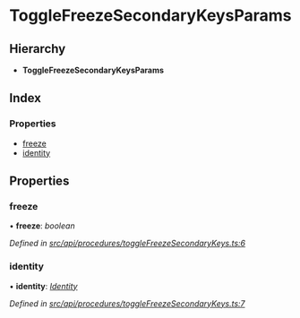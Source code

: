 # ToggleFreezeSecondaryKeysParams

## Hierarchy

* **ToggleFreezeSecondaryKeysParams**

## Index

### Properties

* [freeze](togglefreezesecondarykeysparams.md#freeze)
* [identity](togglefreezesecondarykeysparams.md#identity)

## Properties

### freeze

• **freeze**: _boolean_

_Defined in_ [_src/api/procedures/toggleFreezeSecondaryKeys.ts:6_](https://github.com/PolymathNetwork/polymesh-sdk/blob/959efb76/src/api/procedures/toggleFreezeSecondaryKeys.ts#L6)

### identity

• **identity**: [_Identity_](../classes/identity.md)

_Defined in_ [_src/api/procedures/toggleFreezeSecondaryKeys.ts:7_](https://github.com/PolymathNetwork/polymesh-sdk/blob/959efb76/src/api/procedures/toggleFreezeSecondaryKeys.ts#L7)

